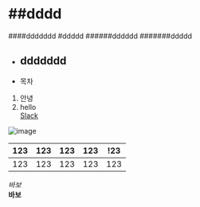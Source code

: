##dddd
========
####ddddddd
#ddddd
######dddddd
#######ddddd
- ddddddd
    - 

- 목차
1. 안녕
1. hello  
[Slack]("https://elice-ssafy-seoul-7.slack.com/messages/DEVG2BZHT/convo/DEVG2BZHT-1545368003.000200/")

![image](https://user-images.githubusercontent.com/46038554/50328205-9bfd8700-0535-11e9-87ff-0ddfd975672c.png)

|123|123|123|123|!23|
|---|---|---|---|---|
|123|123|123|123|123|

*바보*  
__바보__
